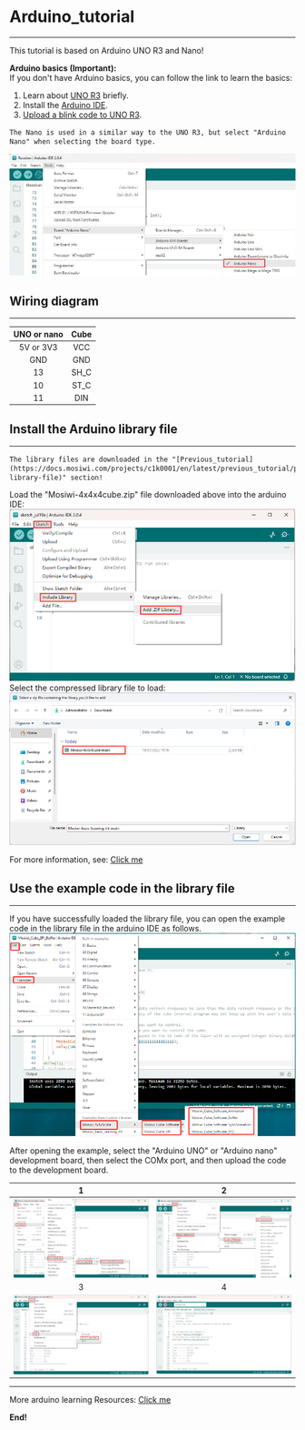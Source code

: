# Arduino_tutorial  
------------------
This tutorial is based on Arduino UNO R3 and Nano!    


**Arduino basics  (Important):**  
If you don't have Arduino basics, you can follow the link to learn the basics:         
1. Learn about [UNO R3](https://docs.mosiwi.com/en/latest/arduino/A1D0000_uno_r3/A1D0000_uno_r3.html) briefly.     
2. Install the [Arduino IDE](https://docs.mosiwi.com/en/latest/arduino/resources/arduino_ide/arduino_ide.html).   
3. [Upload a blink code to UNO R3](https://docs.mosiwi.com/en/latest/arduino/A1D0000_uno_r3/A1D0000_uno_r3.html#programming-platform).   

```{tip}
The Nano is used in a similar way to the UNO R3, but select "Arduino Nano" when selecting the board type.   
```
![img](../_static/arduino/img/4img.jpg)      

## Wiring diagram
----------------- 
|  UNO or nano  |   Cube   |  
|      :--:     |   :--:   |  
|   5V or 3V3   |   VCC    |  
|      GND      |   GND    |  
|      13       |   SH_C   |  
|      10       |   ST_C   |  
|      11       |   DIN    |  

## Install the Arduino library file
-----------------------------------     
```{tip}   
The library files are downloaded in the "[Previous_tutorial](https://docs.mosiwi.com/projects/c1k0001/en/latest/previous_tutorial/previous_tutorial.html#download-library-file)" section!
```

Load the "Mosiwi-4x4x4cube.zip" file downloaded above into the arduino IDE:          
![Img](../_static/arduino/img/1img.png)       
Select the compressed library file to load:       
![Img](../_static/arduino/img/2img.png)

For more information, see: [Click me](https://docs.mosiwi.com/en/latest/arduino/resources/arduino_libraries/arduino_libraries.html)            

## Use the example code in the library file
-------------------------------------------    
If you have successfully loaded the library file, you can open the example code in the library file in the arduino IDE as follows.   
![Img](../_static/arduino/img/3img.png)   

After opening the example, select the "Arduino UNO" or "Arduino nano" development board, then select the COMx port, and then upload the code to the development board.  

| 1 | 2 |    
| :--: | :--: |    
| ![img](../_static/arduino/img/5img.jpg) | ![img](../_static/arduino/img/6img.jpg) |     
| 3 | 4 |    
| ![img](../_static/arduino/img/7img.jpg) | ![img](../_static/arduino/img/8img.jpg) |   

------------
More arduino learning Resources: [Click me](https://docs.mosiwi.com/projects/c1k0000/en/latest/arduino_tutorial/basic_tutorial.html)

**End!** 
